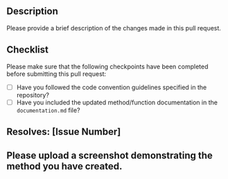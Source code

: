 ## Description

Please provide a brief description of the changes made in this pull request.

## Checklist

Please make sure that the following checkpoints have been completed before submitting this pull request:

- [ ] Have you followed the code convention guidelines specified in the repository?
- [ ] Have you included the updated method/function documentation in the `documentation.md` file?

## Resolves: [Issue Number]

## Please upload a screenshot demonstrating the method you have created.